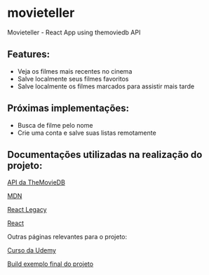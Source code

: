 # movieteller
Movieteller - React App using themoviedb API

## Features:

* Veja os filmes mais recentes no cinema
* Salve localmente seus filmes favoritos
* Salve localmente os filmes marcados para assistir mais tarde

## Próximas implementações:

* Busca de filme pelo nome
* Crie uma conta e salve suas listas remotamente


## Documentações utilizadas na realização do projeto:

[API da TheMovieDB](https://developer.themoviedb.org/docs)

[MDN](https://developer.mozilla.org/en-US/)

[React Legacy](https://legacy.reactjs.org/)

[React](https://react.dev/)

Outras páginas relevantes para o projeto:

[Curso da Udemy](https://www.udemy.com/course/curso-reactjs/)

[Build exemplo final do projeto](https://sujeito-curso.netlify.app/)